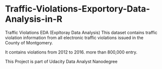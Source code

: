 # Traffic-Violations-Exportory-Data-Analysis-in-R
Traffic Violations EDA (Expltoray Data Analysis)
This dataset contains traffic violation information from all electronic traffic violations issued in the County of Montgomery.

It contains violations from 2012 to 2016. more than 800,000 entry.

This Project is part of Udacity Data Analyst Nanodegree
